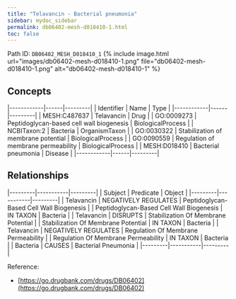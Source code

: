 ```yaml
---
title: "Telavancin - Bacterial pneumonia"
sidebar: mydoc_sidebar
permalink: db06402-mesh-d018410-1.html
toc: false 
---
```



Path ID: `DB06402_MESH_D018410_1`
{% include image.html url="images/db06402-mesh-d018410-1.png" file="db06402-mesh-d018410-1.png" alt="db06402-mesh-d018410-1" %}

## Concepts

|------------|------|---------|
| Identifier | Name | Type    |
|------------|------|---------|
| MESH:C487637 | Telavancin | Drug |
| GO:0009273 | Peptidoglycan-based cell wall biogenesis | BiologicalProcess |
| NCBITaxon:2 | Bacteria | OrganismTaxon |
| GO:0030322 | Stabilization of membrane potential | BiologicalProcess |
| GO:0090559 | Regulation of membrane permeability | BiologicalProcess |
| MESH:D018410 | Bacterial pneumonia | Disease |
|------------|------|---------|

## Relationships

|---------|-----------|---------|
| Subject | Predicate | Object  |
|---------|-----------|---------|
| Telavancin | NEGATIVELY REGULATES | Peptidoglycan-Based Cell Wall Biogenesis |
| Peptidoglycan-Based Cell Wall Biogenesis | IN TAXON | Bacteria |
| Telavancin | DISRUPTS | Stabilization Of Membrane Potential |
| Stabilization Of Membrane Potential | IN TAXON | Bacteria |
| Telavancin | NEGATIVELY REGULATES | Regulation Of Membrane Permeability |
| Regulation Of Membrane Permeability | IN TAXON | Bacteria |
| Bacteria | CAUSES | Bacterial Pneumonia |
|---------|-----------|---------|

Reference: 
  - [https://go.drugbank.com/drugs/DB06402](https://go.drugbank.com/drugs/DB06402)
